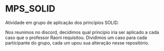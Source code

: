 # MPS_SOLID
Atividade em grupo de aplicação dos princípios SOLID.

Nos reunimos no discord, decidimos qual princípio iria ser aplicado a cada caso que o professor Raoni requisitou.
Dividimos um caso para cada participante do grupo, cada um upou sua alteração nesse repositório.
